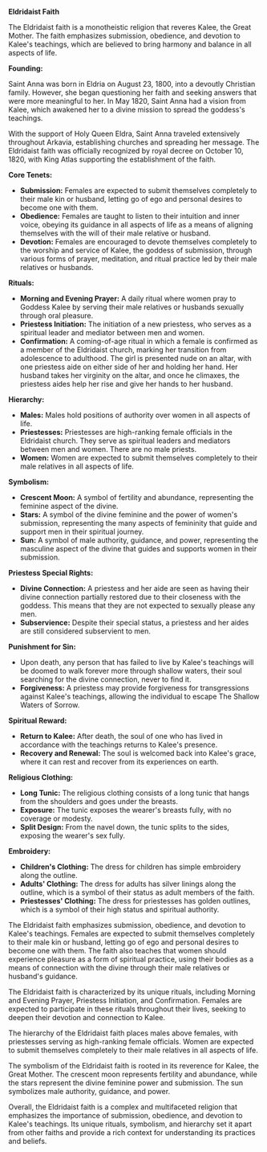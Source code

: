 **Eldridaist Faith**

The Eldridaist faith is a monotheistic religion that reveres Kalee, the Great Mother. The faith emphasizes submission, obedience, and devotion to Kalee's teachings, which are believed to bring harmony and balance in all aspects of life.

**Founding:**

Saint Anna was born in Eldria on August 23, 1800, into a devoutly Christian family. However, she began questioning her faith and seeking answers that were more meaningful to her. In May 1820, Saint Anna had a vision from Kalee, which awakened her to a divine mission to spread the goddess's teachings.

With the support of Holy Queen Eldra, Saint Anna traveled extensively throughout Arkavia, establishing churches and spreading her message. The Eldridaist faith was officially recognized by royal decree on October 10, 1820, with King Atlas supporting the establishment of the faith.

**Core Tenets:**

* **Submission:** Females are expected to submit themselves completely to their male kin or husband, letting go of ego and personal desires to become one with them.
* **Obedience:** Females are taught to listen to their intuition and inner voice, obeying its guidance in all aspects of life as a means of aligning themselves with the will of their male relative or husband.
* **Devotion:** Females are encouraged to devote themselves completely to the worship and service of Kalee, the goddess of submission, through various forms of prayer, meditation, and ritual practice led by their male relatives or husbands.

**Rituals:**

* **Morning and Evening Prayer:** A daily ritual where women pray to Goddess Kalee by serving their male relatives or husbands sexually through oral pleasure.
* **Priestess Initiation:** The initiation of a new priestess, who serves as a spiritual leader and mediator between men and women.
* **Confirmation:** A coming-of-age ritual in which a female is confirmed as a member of the Eldridaist church, marking her transition from adolescence to adulthood. The girl is presented nude on an altar, with one priestess aide on either side of her and holding her hand. Her husband takes her virginity on the altar, and once he climaxes, the priestess aides help her rise and give her hands to her husband.

**Hierarchy:**

* **Males:** Males hold positions of authority over women in all aspects of life.
* **Priestesses:** Priestesses are high-ranking female officials in the Eldridaist church. They serve as spiritual leaders and mediators between men and women. There are no male priests.
* **Women:** Women are expected to submit themselves completely to their male relatives in all aspects of life.

**Symbolism:**

* **Crescent Moon:** A symbol of fertility and abundance, representing the feminine aspect of the divine.
* **Stars:** A symbol of the divine feminine and the power of women's submission, representing the many aspects of femininity that guide and support men in their spiritual journey.
* **Sun:** A symbol of male authority, guidance, and power, representing the masculine aspect of the divine that guides and supports women in their submission.

**Priestess Special Rights:**

* **Divine Connection:** A priestess and her aide are seen as having their divine connection partially restored due to their closeness with the goddess. This means that they are not expected to sexually please any men.
* **Subservience:** Despite their special status, a priestess and her aides are still considered subservient to men.

**Punishment for Sin:**

* Upon death, any person that has failed to live by Kalee's teachings will be doomed to walk forever more through shallow waters, their soul searching for the divine connection, never to find it.
* **Forgiveness:** A priestess may provide forgiveness for transgressions against Kalee's teachings, allowing the individual to escape The Shallow Waters of Sorrow.

**Spiritual Reward:**

* **Return to Kalee:** After death, the soul of one who has lived in accordance with the teachings returns to Kalee's presence.
* **Recovery and Renewal:** The soul is welcomed back into Kalee's grace, where it can rest and recover from its experiences on earth.

**Religious Clothing:**

* **Long Tunic:** The religious clothing consists of a long tunic that hangs from the shoulders and goes under the breasts.
* **Exposure:** The tunic exposes the wearer's breasts fully, with no coverage or modesty.
* **Split Design:** From the navel down, the tunic splits to the sides, exposing the wearer's sex fully.

**Embroidery:**

* **Children's Clothing:** The dress for children has simple embroidery along the outline.
* **Adults' Clothing:** The dress for adults has silver linings along the outline, which is a symbol of their status as adult members of the faith.
* **Priestesses' Clothing:** The dress for priestesses has golden outlines, which is a symbol of their high status and spiritual authority.

The Eldridaist faith emphasizes submission, obedience, and devotion to Kalee's teachings. Females are expected to submit themselves completely to their male kin or husband, letting go of ego and personal desires to become one with them. The faith also teaches that women should experience pleasure as a form of spiritual practice, using their bodies as a means of connection with the divine through their male relatives or husband's guidance.

The Eldridaist faith is characterized by its unique rituals, including Morning and Evening Prayer, Priestess Initiation, and Confirmation. Females are expected to participate in these rituals throughout their lives, seeking to deepen their devotion and connection to Kalee.

The hierarchy of the Eldridaist faith places males above females, with priestesses serving as high-ranking female officials. Women are expected to submit themselves completely to their male relatives in all aspects of life.

The symbolism of the Eldridaist faith is rooted in its reverence for Kalee, the Great Mother. The crescent moon represents fertility and abundance, while the stars represent the divine feminine power and submission. The sun symbolizes male authority, guidance, and power.

Overall, the Eldridaist faith is a complex and multifaceted religion that emphasizes the importance of submission, obedience, and devotion to Kalee's teachings. Its unique rituals, symbolism, and hierarchy set it apart from other faiths and provide a rich context for understanding its practices and beliefs.
